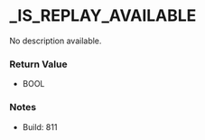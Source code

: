 # _IS_REPLAY_AVAILABLE

No description available.

### Return Value
* BOOL

### Notes
* Build: 811

